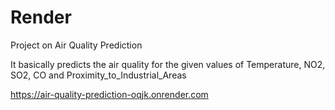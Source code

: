 # Render
Project on Air Quality Prediction 

It basically predicts the air quality for the given values of Temperature, NO2, SO2, CO and Proximity_to_Industrial_Areas

https://air-quality-prediction-oqjk.onrender.com
